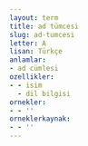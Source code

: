 ```yaml
---
layout: term
title: ad tümcesi
slug: ad-tumcesi
letter: A
lisan: Türkçe
anlamlar:
- ad cümlesi
ozellikler:
- - isim
  - dil bilgisi
ornekler:
- - ''
orneklerkaynak:
- - ''
---
```

